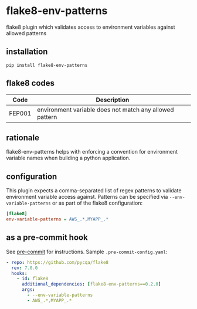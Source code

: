 # flake8-env-patterns

flake8 plugin which validates access to environment variables against allowed patterns

## installation

`pip install flake8-env-patterns`

## flake8 codes

| Code   | Description                                             |
|--------|---------------------------------------------------------|
| FEP001 | environment variable does not match any allowed pattern |

## rationale

flake8-env-patterns helps with enforcing a convention for environment variable names when building a python
application.

## configuration

This plugin expects a comma-separated list of regex patterns to validate environment variable access
against.
Patterns can be specified via `--env-variable-patterns` or as part of the flake8 configuration:

```ini
[flake8]
env-variable-patterns = AWS_.*,MYAPP_.*
```

## as a pre-commit hook

See [pre-commit](https://github.com/pre-commit/pre-commit) for instructions.
Sample `.pre-commit-config.yaml`:

```yaml
- repo: https://github.com/pycqa/flake8
  rev: 7.0.0
  hooks:
    - id: flake8
      additional_dependencies: [flake8-env-patterns==0.2.0]
      args:
        - --env-variable-patterns
        - AWS_.*,MYAPP_.*
```
